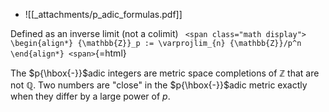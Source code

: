 












-   ![[_attachments/p_adic_formulas.pdf]]

Defined as an inverse limit (not a colimit) `
<span class="math display">
\begin{align*}
{\mathbb{Z}}_p := \varprojlim_{n} {\mathbb{Z}}/p^n
\end{align*}
<span>`{=html}

The $p{\hbox{-}}$adic integers are metric space completions of ${\mathbb{Z}}$ that are not ${\mathbb{Q}}$. Two numbers are "close" in the $p{\hbox{-}}$adic metric exactly when they differ by a large power of $p$.
